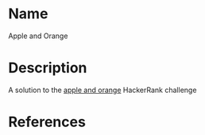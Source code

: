 # Name

Apple and Orange

# Description

A solution to the [apple and orange][apple and orange] HackerRank challenge

# References

[apple and orange]: https://www.hackerrank.com/contests/w24/challenges/apple-and-orange

